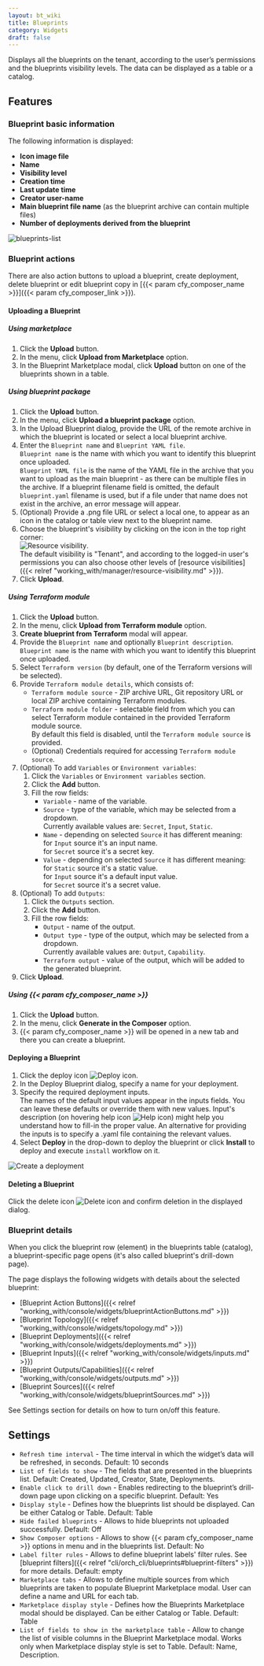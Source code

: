 ```yaml
---
layout: bt_wiki
title: Blueprints
category: Widgets
draft: false
---
```


Displays all the blueprints on the tenant, according to the user’s permissions and the blueprints visibility levels.
 The data can be displayed as a table or a catalog.

## Features

### Blueprint basic information

The following information is displayed:

* **Icon image file**
* **Name**
* **Visibility level**
* **Creation time**
* **Last update time**
* **Creator user-name**
* **Main blueprint file name** (as the blueprint archive can contain multiple files)
* **Number of deployments derived from the blueprint**

![blueprints-list]( /images/ui/widgets/blueprints-list.png)


### Blueprint actions

There are also action buttons to upload a blueprint, create deployment, delete blueprint or edit blueprint copy in [{{< param cfy_composer_name >}}]({{< param cfy_composer_link >}}).


#### Uploading a Blueprint

##### Using marketplace

1. Click the **Upload** button.
2. In the menu, click **Upload from Marketplace** option.
3. In the Blueprint Marketplace modal, click **Upload** button on one of the blueprints shown in a table.

##### Using blueprint package

1. Click the **Upload** button.
2. In the menu, click **Upload a blueprint package** option.
3. In the Upload Blueprint dialog, provide the URL of the remote archive in which the blueprint is located or select a local blueprint archive.
4. Enter the `Blueprint name` and `Blueprint YAML file`.   
   `Blueprint name` is the name with which you want to identify this blueprint once uploaded.<br>
   `Blueprint YAML file` is the name of the YAML file in the archive that you want to upload as the main blueprint - as there can be multiple files in the archive. If a blueprint filename field is omitted, the default `blueprint.yaml` filename is used, but if a file under that name does not exist in the archive, an error message will appear.    
4. (Optional) Provide a .png file URL or select a local one, to appear as an icon in the catalog or table view next to the blueprint name.   
5. Choose the blueprint's visibility by clicking on the icon in the top right corner:<br>
![Resource visibility]( /images/ui/icons/tenant-wide-resource-icon.png ).<br>
The default visibility is "Tenant", and according to the logged-in user's permissions you can also choose other levels of [resource visibilities]({{< relref "working_with/manager/resource-visibility.md" >}}).<br>
6. Click **Upload**.

##### Using Terraform module
1. Click the **Upload** button.
2. In the menu, click **Upload from Terraform module** option.
3. **Create blueprint from Terraform** modal will appear.
4. Provide the `Blueprint name` and optionally `Blueprint description`.
   `Blueprint name` is the name with which you want to identify this blueprint once uploaded.
5. Select `Terraform version` (by default, one of the Terraform versions will be selected).
6. Provide `Terraform module details`, which consists of:
   - `Terraform module source` - ZIP archive URL, Git repository URL or local ZIP archive containing Terraform modules.
   - `Terraform module folder` - selectable field from which you can select Terraform module contained in the provided Terraform module source.<br />
   By default this field is disabled, until the `Terraform module source` is provided.
   - (Optional) Credentials required for accessing `Terraform module source`.
7. (Optional) To add `Variables` or `Environment variables`:   
   1. Click the `Variables` or `Environment variables` section.
   2. Click the **Add** button.
   3. Fill the row fields:
      - `Variable` - name of the variable.
      - `Source` - type of the variable, which may be selected from a dropdown.<br />
         Currently available values are: `Secret`, `Input`, `Static`.
      - `Name` - depending on selected `Source` it has different meaning:<br/>
         for `Input` source it's an input name.<br /> 
         for `Secret` source it's a secret key.
      - `Value` - depending on selected `Source` it has different meaning:<br/>
         for `Static` source it's a static value.<br />
         for `Input` source it's a default input value.<br /> 
         for `Secret` source it's a secret value.
8. (Optional) To add `Outputs`:   
   1. Click the `Outputs` section.
   2. Click the **Add** button.
   3. Fill the row fields:
      - `Output` - name of the output.
      - `Output type` - type of the output, which may be selected from a dropdown.<br />
         Currently available values are: `Output`, `Capability`.
      - `Terraform output` - value of the output, which will be added to the generated blueprint.
9. Click **Upload**.

##### Using {{< param cfy_composer_name >}}

1. Click the **Upload** button.
2. In the menu, click **Generate in the Composer** option.
3. {{< param cfy_composer_name >}} will be opened in a new tab and there you can create a blueprint.

#### Deploying a Blueprint

1. Click the deploy icon ![Deploy icon]( /images/ui/icons/deploy-icon.png ).   
2. In the Deploy Blueprint dialog, specify a name for your deployment.
3. Specify the required deployment inputs.   
   The names of the default input values appear in the inputs fields. You can leave these defaults or override them with new values.
   Input's description (on hovering help icon ![Help icon]( /images/ui/icons/help-icon.png )) might help you understand how to fill-in the proper value.
   An alternative for providing the inputs is to specify a .yaml file containing the relevant values.
4. Select **Deploy** in the drop-down to deploy the blueprint or click **Install** to deploy and execute `install` workflow on it.

![Create a deployment]( /images/ui/widgets/blueprints_deployment_creation.png )


#### Deleting a Blueprint

Click the delete icon ![Delete icon]( /images/ui/icons/delete-icon.png ) and confirm deletion in the displayed dialog.


### Blueprint details

When you click the blueprint row (element) in the blueprints table (catalog), a blueprint-specific page opens (it's also called blueprint's drill-down page).

The page displays the following widgets with details about the selected blueprint:

* [Blueprint Action Buttons]({{< relref "working_with/console/widgets/blueprintActionButtons.md" >}})
* [Blueprint Topology]({{< relref "working_with/console/widgets/topology.md" >}})
* [Blueprint Deployments]({{< relref "working_with/console/widgets/deployments.md" >}})
* [Blueprint Inputs]({{< relref "working_with/console/widgets/inputs.md" >}})
* [Blueprint Outputs/Capabilities]({{< relref "working_with/console/widgets/outputs.md" >}})
* [Blueprint Sources]({{< relref "working_with/console/widgets/blueprintSources.md" >}})

See Settings section for details on how to turn on/off this feature.


## Settings

* `Refresh time interval` - The time interval in which the widget’s data will be refreshed, in seconds. Default: 10 seconds
* `List of fields to show` - The fields that are presented in the blueprints list. Default: Created, Updated, Creator, State, Deployments.
* `Enable click to drill down` - Enables redirecting to the blueprint’s drill-down page upon clicking on a specific blueprint. Default: Yes
* `Display style` - Defines how the blueprints list should be displayed. Can be either Catalog or Table. Default: Table
* `Hide failed blueprints` - Allows to hide blueprints not uploaded successfully. Default: Off
* `Show Composer options` - Allows to show {{< param cfy_composer_name >}} options in menu and in the blueprints list. Default: No
* `Label filter rules` - Allows to define blueprint labels' filter rules. See [blueprint filters]({{< relref "cli/orch_cli/blueprints#blueprint-filters" >}}) for more details. Default: empty
* `Marketplace tabs` - Allows to define multiple sources from which blueprints are taken to populate Blueprint Marketplace modal. User can define a name and URL for each tab.
* `Marketplace display style` - Defines how the Blueprints Marketplace modal should be displayed. Can be either Catalog or Table.  Default: Table
* `List of fields to show in the marketplace table` - Allow to change the list of visible columns in the Blueprint Marketplace modal. Works only when Marketplace display style is set to Table. Default: Name, Description.
